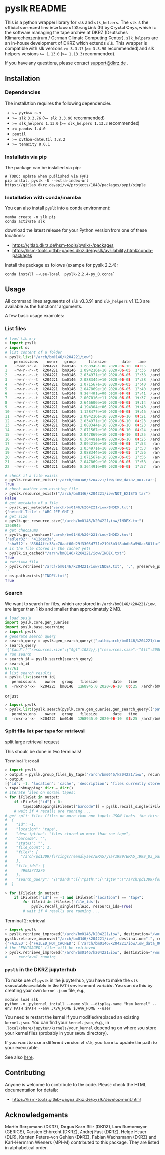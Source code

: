 # pyslk README

This is a python wrapper library for `slk` and `slk_helpers`. The `slk` is the official command line interface of StrongLink (R) by Crystal Onyx, which is the software managing the tape archive at DKRZ (Deutsches Klimarechenzentrum / German Climate Computing Center). `slk_helpers` are an in-house development of DKRZ which extends `slk`. This wrapper is compatible with slk versions `>= 3.3.76` (`>= 3.3.90` recommended) and slk helpers versions `>= 1.13.0` (`>= 1.13.3` recommended).

If you have any questions, please contact support@dkrz.de .


## Installation

### Dependencies

The installation requires the following dependencies

* `>= python 3.9`
* `>= slk 3.3.76` (`>= slk 3.3.90` recommended)
* `>= slk_helpers 1.13.0` (`>= slk_helpers 1.13.3` recommended)
* `>= pandas 1.4.0`
* `psutil`
* `>= python-dateutil 2.8.2`
* `>= tenacity 8.0.1`


### Installatin via pip

The package can be installed via pip:

```console
# TODO: update when published via PyPI
pip install pyslk -U --extra-index-url https://gitlab.dkrz.de/api/v4/projects/1848/packages/pypi/simple
```

### Installation with conda/mamba

You can also install `pyslk` into a conda environment:

```console
mamba create -n slk pip
conda activate slk
```

download the latest release for your Python version from one of these locations:

* https://gitlab.dkrz.de/hsm-tools/pyslk/-/packages
* https://hsm-tools.gitlab-pages.dkrz.de/pyslk/availability.html#conda-packages

Install the package es follows (example for pyslk 2.2.4):

```console
conda install --use-local  pyslk-2.2.4-py_0.conda`
```


## Usage

All command lines arguments of `slk` v3.3.91 and `slk_helpers` v1.13.3 are available as the functions' arguments.

A few basic usage examples:

### List files

```python
# load library
> import pyslk
> import os
# list content of a folder
> pyslk.list("/arch/bm0146/k204221/iow")
    permissions    owner   group      filesize       date   time                                    filename
0   -rwxr-xr-x-  k204221  bm0146  1.268945e+06 2020-06-10  08:25          /arch/bm0146/k204221/iow/INDEX.txt
1   -rw-r--r--t  k204221  bm0146  2.094216e+10 2020-06-05  17:36  /arch/bm0146/k204221/iow/iow_data2_001.tar
2   -rw-r--r--t  k204221  bm0146  2.034971e+10 2020-06-05  17:38  /arch/bm0146/k204221/iow/iow_data2_002.tar
3   -rw-r--r--t  k204221  bm0146  2.088344e+10 2020-06-05  17:38  /arch/bm0146/k204221/iow/iow_data2_003.tar
4   -rw-r--r--t  k204221  bm0146  2.071567e+10 2020-06-05  17:40  /arch/bm0146/k204221/iow/iow_data2_004.tar
5   -rw-r--r--t  k204221  bm0146  2.047869e+10 2020-06-05  17:40  /arch/bm0146/k204221/iow/iow_data2_005.tar
6   -rw-r--r--t  k204221  bm0146  8.364491e+09 2020-06-05  17:41  /arch/bm0146/k204221/iow/iow_data2_006.tar
7   -rw-r--r--t  k204221  bm0146  2.007016e+11 2020-06-05  19:37  /arch/bm0146/k204221/iow/iow_data3_001.tar
8   -rw-r--r--t  k204221  bm0146  2.646606e+10 2020-06-05  19:14  /arch/bm0146/k204221/iow/iow_data3_002.tar
9   -rw-r--r--t  k204221  bm0146  4.194304e+06 2020-06-05  19:43  /arch/bm0146/k204221/iow/iow_data4_001.tar
10  -rw-r--r--t  k204221  bm0146  1.128477e+10 2020-06-05  19:46  /arch/bm0146/k204221/iow/iow_data4_002.tar
11  -rw-r--r--t  k204221  bm0146  2.094216e+10 2020-06-10  08:21  /arch/bm0146/k204221/iow/iow_data5_001.tar
12  -rw-r--r--t  k204221  bm0146  2.034971e+10 2020-06-10  08:23  /arch/bm0146/k204221/iow/iow_data5_002.tar
13  -rw-r--r--t  k204221  bm0146  2.088344e+10 2020-06-10  08:23  /arch/bm0146/k204221/iow/iow_data5_003.tar
14  -rw-r--r--t  k204221  bm0146  2.071567e+10 2020-06-10  08:24  /arch/bm0146/k204221/iow/iow_data5_004.tar
15  -rw-r--r--t  k204221  bm0146  2.047869e+10 2020-06-10  08:25  /arch/bm0146/k204221/iow/iow_data5_005.tar
16  -rw-r--r--t  k204221  bm0146  8.364491e+09 2020-06-10  08:25  /arch/bm0146/k204221/iow/iow_data5_006.tar
17  -rw-r--r--t  k204221  bm0146  2.094216e+10 2020-06-05  17:53   /arch/bm0146/k204221/iow/iow_data_001.tar
18  -rw-r--r--t  k204221  bm0146  2.034971e+10 2020-06-05  17:53   /arch/bm0146/k204221/iow/iow_data_002.tar
19  -rw-r--r--t  k204221  bm0146  2.088344e+10 2020-06-05  17:56   /arch/bm0146/k204221/iow/iow_data_003.tar
20  -rw-r--r--t  k204221  bm0146  2.071567e+10 2020-06-05  17:56   /arch/bm0146/k204221/iow/iow_data_004.tar
21  -rw-r--r--t  k204221  bm0146  2.047869e+10 2020-06-05  17:58   /arch/bm0146/k204221/iow/iow_data_005.tar
22  -rw-r-----t  k204221  bm0146  8.364491e+09 2020-06-05  17:57   /arch/bm0146/k204221/iow/iow_data_006.tar

# check if a file exists
> pyslk.resource_exists("/arch/bm0146/k204221/iow/iow_data2_001.tar")
True
# check another non-existing file
> pyslk.resource_exists("/arch/bm0146/k204221/iow/NOT_EXISTS.tar")
False
# get metadata of a file
> pyslk.get_metadata("/arch/bm0146/k204221/iow/INDEX.txt")
{'netcdf.Title': 'ABC DEF GHI'}
# get size
> pyslk.get_resource_size("/arch/bm0146/k204221/iow/INDEX.txt")
1268945
# get checksums
> pyslk.get_checksum("/arch/bm0146/k204221/iow/INDEX.txt")
{'adler32': '412dec3a',
 'sha512': '83644ffc384c70aaf60d29f3303d771e219f3b3f8abdb3a590ac501faf7abbeb371ee4b6b949a1cdc3fa7c44438cd6643f877e8c1ab27d8fe5cc26eb06896d99'}
# is the file stored in the cache? yet!
> pyslk.is_cached("/arch/bm0146/k204221/iow/INDEX.txt")
True
# retrieve file
> pyslk.retrieve("/arch/bm0146/k204221/iow/INDEX.txt", '.', preserve_path=False)
''
> os.path.exists('INDEX.txt')
True
```

### Search

We want to search for files, which are stored in `/arch/bm0146/k204221/iow`, are larger than 1 kb and smaller
than approximately 2 MB.

```python
# load pyslk
import pyslk.core.gen_queries
import pyslk.base.searching
> import pyslk
# generate search query
> search_query = pyslk.gen_search_query(["path=/arch/bm0146/k204221/iow", "resources.size>1024", "resources.size<2000000"])
> search_query
'{"$and":[{"resources.size":{"$gt":1024}},{"resources.size":{"$lt":2000000}},{"path":{"$gte":"/arch/bm0146/k204221/iow","$max_iterations":1}}]}'
# run search
> search_id = pyslk.search(search_query)
> search_id
677761
# list search results
> pyslk.list(search_id)
   permissions    owner   group   filesize       date   time                            filename
0  -rwxr-xr-x-  k204221  bm0146  1268945.0 2020-06-10  08:25  /arch/bm0146/k204221/iow/INDEX.txt
```

or just

```python
> import pyslk
> pyslk.list(pyslk.search(pyslk.core.gen_queries.gen_search_query(["path=/arch/bm0146/k204221/iow", "resources.size>1024", "resources.size<2000000"])))
   permissions    owner   group   filesize       date   time                            filename
0  -rwxr-xr-x-  k204221  bm0146  1268945.0 2020-06-10  08:25  /arch/bm0146/k204221/iow/INDEX.txt
```

### Split file list per tape for retrieval

split large retrieval request

This should be done in two terminals!

Terminal 1: recall

```python
> import pyslk
> output = pyslk.group_files_by_tape("/arch/bm0146/k204221/iow", recursive=True)
> output
[{'id': -1, 'location': 'cache', 'description': 'files currently stored in the HSM cache', 'barcode': '', 'status': '', 'file_count': 2, 'files': ['/arch/bm0146/k204221/iow/iow_data4_001.tar', '/arch/bm0146/k204221/iow/INDEX.txt'], 'file_ids': [49058705506, 49058705497], 'search_query': '{"$and":[{"path":{"$gte":"/arch/bm0146/k204221/iow"}},{"smart_pool":"slpstor"}]}'}, {'id': 93505, 'location': 'tape', 'description': 'files stored on the tape with the given ID and barcode/label', 'barcode': 'M10211M8', 'status': 'AVAILABLE', 'file_count': 1, 'files': ['/arch/bm0146/k204221/iow/iow_data3_001.tar'], 'file_ids': [49058705504], 'search_query': '{"$and":[{"path":{"$gte":"/arch/bm0146/k204221/iow"}},{"tape_barcode":"M10211M8"}]}'}, {'id': 75696, 'location': 'tape', 'description': 'files stored on the tape with the given ID and barcode/label', 'barcode': 'C25543L6', 'status': 'AVAILABLE', 'file_count': 2, 'files': ['/arch/bm0146/k204221/iow/iow_data_006.tar', '/arch/bm0146/k204221/iow/iow_data2_001.tar'], 'file_ids': [49058705519, 49058705498], 'search_query': '{"$and":[{"path":{"$gte":"/arch/bm0146/k204221/iow"}},{"tape_barcode":"C25543L6"}]}'}, {'id': 75719, 'location': 'tape', 'description': 'files stored on the tape with the given ID and barcode/label', 'barcode': 'C25566L6', 'status': 'AVAILABLE', 'file_count': 2, 'files': ['/arch/bm0146/k204221/iow/iow_data5_006.tar', '/arch/bm0146/k204221/iow/iow_data5_002.tar'], 'file_ids': [49058705513, 49058705509], 'search_query': '{"$and":[{"path":{"$gte":"/arch/bm0146/k204221/iow"}},{"tape_barcode":"C25566L6"}]}'}, {'id': 75718, 'location': 'tape', 'description': 'files stored on the tape with the given ID and barcode/label', 'barcode': 'C25565L6', 'status': 'AVAILABLE', 'file_count': 1, 'files': ['/arch/bm0146/k204221/iow/iow_data5_004.tar'], 'file_ids': [49058705511], 'search_query': '{"$and":[{"path":{"$gte":"/arch/bm0146/k204221/iow"}},{"tape_barcode":"C25565L6"}]}'}, {'id': 75691, 'location': 'tape', 'description': 'files stored on the tape with the given ID and barcode/label', 'barcode': 'C25538L6', 'status': 'AVAILABLE', 'file_count': 5, 'files': ['/arch/bm0146/k204221/iow/iow_data_004.tar', '/arch/bm0146/k204221/iow/iow_data3_002.tar', '/arch/bm0146/k204221/iow/iow_data2_006.tar', '/arch/bm0146/k204221/iow/iow_data2_004.tar', '/arch/bm0146/k204221/iow/iow_data2_003.tar'], 'file_ids': [49058705517, 49058705505, 49058705503, 49058705501, 49058705500], 'search_query': '{"$and":[{"path":{"$gte":"/arch/bm0146/k204221/iow"}},{"tape_barcode":"C25538L6"}]}'}, {'id': 75723, 'location': 'tape', 'description': 'files stored on the tape with the given ID and barcode/label', 'barcode': 'C25570L6', 'status': 'AVAILABLE', 'file_count': 1, 'files': ['/arch/bm0146/k204221/iow/iow_data5_003.tar'], 'file_ids': [49058705510], 'search_query': '{"$and":[{"path":{"$gte":"/arch/bm0146/k204221/iow"}},{"tape_barcode":"C25570L6"}]}'}, {'id': 75690, 'location': 'tape', 'description': 'files stored on the tape with the given ID and barcode/label', 'barcode': 'C25537L6', 'status': 'AVAILABLE', 'file_count': 1, 'files': ['/arch/bm0146/k204221/iow/iow_data_002.tar'], 'file_ids': [49058705515], 'search_query': '{"$and":[{"path":{"$gte":"/arch/bm0146/k204221/iow"}},{"tape_barcode":"C25537L6"}]}'}, {'id': 75722, 'location': 'tape', 'description': 'files stored on the tape with the given ID and barcode/label', 'barcode': 'C25569L6', 'status': 'AVAILABLE', 'file_count': 2, 'files': ['/arch/bm0146/k204221/iow/iow_data5_005.tar', '/arch/bm0146/k204221/iow/iow_data5_001.tar'], 'file_ids': [49058705512, 49058705508], 'search_query': '{"$and":[{"path":{"$gte":"/arch/bm0146/k204221/iow"}},{"tape_barcode":"C25569L6"}]}'}, {'id': 75693, 'location': 'tape', 'description': 'files stored on the tape with the given ID and barcode/label', 'barcode': 'C25540L6', 'status': 'AVAILABLE', 'file_count': 1, 'files': ['/arch/bm0146/k204221/iow/iow_data_005.tar'], 'file_ids': [49058705518], 'search_query': '{"$and":[{"path":{"$gte":"/arch/bm0146/k204221/iow"}},{"tape_barcode":"C25540L6"}]}'}, {'id': 75692, 'location': 'tape', 'description': 'files stored on the tape with the given ID and barcode/label', 'barcode': 'C25539L6', 'status': 'AVAILABLE', 'file_count': 2, 'files': ['/arch/bm0146/k204221/iow/iow_data_003.tar', '/arch/bm0146/k204221/iow/iow_data4_002.tar'], 'file_ids': [49058705516, 49058705507], 'search_query': '{"$and":[{"path":{"$gte":"/arch/bm0146/k204221/iow"}},{"tape_barcode":"C25539L6"}]}'}, {'id': 75695, 'location': 'tape', 'description': 'files stored on the tape with the given ID and barcode/label', 'barcode': 'C25542L6', 'status': 'AVAILABLE', 'file_count': 3, 'files': ['/arch/bm0146/k204221/iow/iow_data_001.tar', '/arch/bm0146/k204221/iow/iow_data2_002.tar', '/arch/bm0146/k204221/iow/iow_data2_005.tar'], 'file_ids': [49058705514, 49058705499, 49058705502], 'search_query': '{"$and":[{"path":{"$gte":"/arch/bm0146/k204221/iow"}},{"tape_barcode":"C25542L6"}]}'}]
> tapeJobMapping: dict = dict()
# iterate files on normal tapes:
> for iFileSet in output:
    if iFileSet["id"] > 0:
        tapeJobMapping[iFileSet["barcode"]] = pyslk.recall_single(iFileSet["file_ids"], resource_ids=True)
    # wait if 4 recalls are running ...
# get split files (files on more than one tape); JSON looks like this:
#  {
#    "id": -1,
#    "location": "tape",
#    "description": "files stored on more than one tape",
#    "barcode": "",
#    "status": "",
#    "file_count": 1,
#    "files": [
#      "/arch/pd1309/forcings/reanalyses/ERA5/year1999/ERA5_1999_03_part2.tar"
#    ],
#    "file_ids": [
#      49083773276
#    ],
#    "search_query": "{\"$and\":[{\"path\":{\"$gte\":\"/arch/pd1309/forcings/reanalyses/ERA5/year1999\",\"$max_depth\":1}},{\"resources.name\":{\"$regex\":\"ERA5_1999_03_part2.tar\"}}]}"
#  }

> for iFileSet in output:
    if iFileSet["id"] == -1 and iFileSet["location"] == "tape":
        for fileId in iFileSet["file_ids"]:
            pyslk.recall_single(fileId, resource_ids=True)
        # wait if 4 recalls are running ...
```

Terminal 2: retrieval

```python
> import pyslk
> pyslk.retrieve_improved("/arch/bm0146/k204221/iow", destination="/work/ab1234/test", recursive=True, preserve_path=True, dry_run=True)
pyslk.retrieve_improved("/arch/bm0146/k204221/iow", destination=".", recursive=True, preserve_path=True, dry_run=True)
{'FAILED': {'FAILED_NOT_CACHED': ['/arch/bm0146/k204221/iow/iow_data_006.tar', ...]}, 'ENVISAGED': {'ENVISAGED': ['/arch/bm0146/k204221/iow/iow_data4_001.tar', '/arch/bm0146/k204221/iow/INDEX.txt']}, 'FILES': {'/arch/bm0146/k204221/iow/iow_data_006.tar': '/work/ab1234/test/./arch/bm0146/k204221/iow/iow_data_006.tar', ..., '/arch/bm0146/k204221/iow/INDEX.txt': '/work/ab1234/test/./arch/bm0146/k204221/iow/INDEX.txt'}}
# the 'ENVISAGED' files will be retrieved
> pyslk.retrieve_improved("/arch/bm0146/k204221/iow", destination="/work/ab1234/test", recursive=True, preserve_path=True)
# ... retrieval running ...
```


### `pyslk` in the DKRZ jupyterhub

To make use of `pyslk` in the jupyterhub, you have to make the `slk` executable
available in the `PATH` environment variable. You can do this by creating your own
`kernel.json` file, e.g.,

```console
module load slk
python -m ipykernel install --name slk --display-name "hsm kernel" --env PATH $PATH --env JAVA_HOME $JAVA_HOME --user
```

You need to restart the kernel if you modified/replaced an existing `kernel.json`. You can find
your `kernel.json`, e.g., in `.local/share/jupyter/kernels/your_kernel` depending
on where you store your kernel files (probably in your `$HOME` directory).

If you want to use a different version of `slk`, you have to update the path to your executable.

See also [here](https://jupyterhub.gitlab-pages.dkrz.de/jupyterhub-docs/posts/2020/nosuchfile.html).

## Contributing

Anyone is welcome to contribute to the code. Please check the HTML documentation for details:

* https://hsm-tools.gitlab-pages.dkrz.de/pyslk/development.html


## Acknowledgements

Martin Bergemann (DKRZ), Dogus Kaan Bilir (DKRZ), Lars Buntemeyer (GERICS), Carsten Ehbrecht (DKRZ), Andrej Fast (DKRZ), Helge Heuer (DLR), Karsten Peters-von Gehlen (DKRZ), Fabian Wachsmann (DKRZ) and Karl-Hermann Wieners (MPI-M) contributed to this package. They are listed in alphabetical order.
